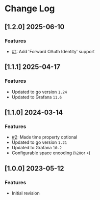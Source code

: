 # Change Log

## [1.2.0] 2025-06-10

### Features
- [#1](https://github.com/d-velop/grafana-odata-datasource/issues/1): Add 'Forward OAuth Identity' support

## [1.1.1] 2025-04-17

### Features
- Updated to go version `1.24`
- Updated to Grafana `11.6`

## [1.1.0] 2024-03-14

### Features
- [#2](https://github.com/d-velop/grafana-odata-datasource/issues/2): Made time property optional
- Updated to go version `1.21`
- Updated to Grafana `10.2`
- Configurable space encoding (`%20`or `+`)

## [1.0.0] 2023-05-12

### Features
- Initial revision
